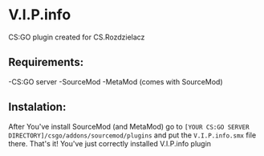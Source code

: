 # V.I.P.info
CS:GO plugin created for CS.Rozdzielacz

## Requirements:
-CS:GO server
-SourceMod
-MetaMod (comes with SourceMod)

## Instalation:
After You've install SourceMod (and MetaMod) go to `[YOUR CS:GO SERVER DIRECTORY]/csgo/addons/sourcemod/plugins`
and put the `V.I.P.info.smx` file there. That's it! You've just correctly installed V.I.P.info plugin
